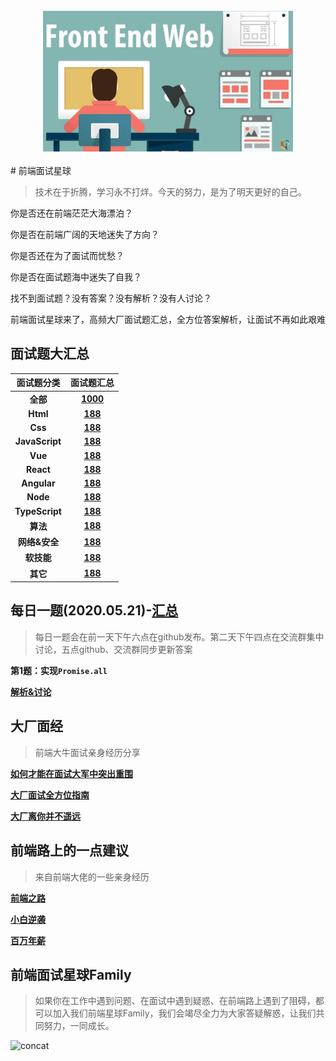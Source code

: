 <br>

<div align="center">
    <img src="./assets/frontend.jpg" width="400px" >
</div>



<br>
# 前端面试星球

> 技术在于折腾，学习永不打烊。今天的努力，是为了明天更好的自己。

你是否还在前端茫茫大海漂泊？

你是否在前端广阔的天地迷失了方向？

你是否还在为了面试而忧愁？

你是否在面试题海中迷失了自我？

找不到面试题？没有答案？没有解析？没有人讨论？

前端面试星球来了，高频大厂面试题汇总，全方位答案解析，让面试不再如此艰难


## 面试题大汇总

|   面试题分类   |                          面试题汇总                          |
| :------------: | :----------------------------------------------------------: |
|    **全部**    | **[1000](https://github.com/lgwebdream/FE-Interview-Planet/blob/master/summarry/all.md)** |
|    **Html**    | **[188](https://github.com/lgwebdream/FE-Interview-Planet/blob/master/summarry/html.md)** |
|    **Css**     | **[188](https://github.com/lgwebdream/FE-Interview-Planet/blob/master/summarry/html.md)** |
| **JavaScript** | **[188](https://github.com/lgwebdream/FE-Interview-Planet/blob/master/summarry/javascript.md)** |
|    **Vue**     | **[188](https://github.com/lgwebdream/FE-Interview-Planet/blob/master/summarry/vue.md)** |
|   **React**    | **[188](https://github.com/lgwebdream/FE-Interview-Planet/blob/master/summarry/react.md)** |
|  **Angular**   | **[188](https://github.com/lgwebdream/FE-Interview-Planet/blob/master/summarry/angular.md)** |
|    **Node**    | **[188](https://github.com/lgwebdream/FE-Interview-Planet/blob/master/summarry/node.md)** |
| **TypeScript** | **[188](https://github.com/lgwebdream/FE-Interview-Planet/blob/master/summarry/typescript.md)** |
|    **算法**    | **[188](https://github.com/lgwebdream/FE-Interview-Planet/blob/master/summarry/算法.md)** |
| **网络&安全**  | **[188](https://github.com/lgwebdream/FE-Interview-Planet/blob/master/summarry/网络&安全.md)** |
|   **软技能**   | **[188](https://github.com/lgwebdream/FE-Interview-Planet/blob/master/summarry/软技能.md)** |
|    **其它**    | **[188](https://github.com/lgwebdream/FE-Interview-Planet/blob/master/summarry/other.md)** |

## 每日一题(2020.05.21)-[汇总](https://github.com/lgwebdream/FE-Interview-Planet/blob/master/summarry/daily.md)

> 每日一题会在前一天下午六点在github发布。第二天下午四点在交流群集中讨论，五点github、交流群同步更新答案

**第1题：实现`Promise.all`**

**[解析&讨论](https://github.com/lgwebdream/FE-Interview-Planet/issues/2)**

## 大厂面经

> 前端大牛面试亲身经历分享

**[如何才能在面试大军中突出重围]()**

**[大厂面试全方位指南]()**

**[大厂离你并不遥远]()**

## 前端路上的一点建议

> 来自前端大佬的一些亲身经历

**[前端之路]()**

**[小白逆袭]()**

**[百万年薪]()**

## 前端面试星球Family

> 如果你在工作中遇到问题、在面试中遇到疑惑、在前端路上遇到了阻碍，都可以加入我们前端星球Family，我们会竭尽全力为大家答疑解惑，让我们共同努力，一同成长。

![concat](http://smartlive.site/concat.jpg)

